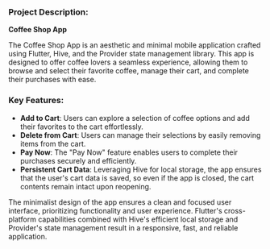 ### Project Description:

**Coffee Shop App**

The Coffee Shop App is an aesthetic and minimal mobile application crafted using Flutter, Hive, and the Provider state management library. This app is designed to offer coffee lovers a seamless experience, allowing them to browse and select their favorite coffee, manage their cart, and complete their purchases with ease.

### Key Features:
- **Add to Cart**: Users can explore a selection of coffee options and add their favorites to the cart effortlessly.
- **Delete from Cart**: Users can manage their selections by easily removing items from the cart.
- **Pay Now**: The "Pay Now" feature enables users to complete their purchases securely and efficiently.
- **Persistent Cart Data**: Leveraging Hive for local storage, the app ensures that the user's cart data is saved, so even if the app is closed, the cart contents remain intact upon reopening.

The minimalist design of the app ensures a clean and focused user interface, prioritizing functionality and user experience. Flutter's cross-platform capabilities combined with Hive's efficient local storage and Provider's state management result in a responsive, fast, and reliable application.
